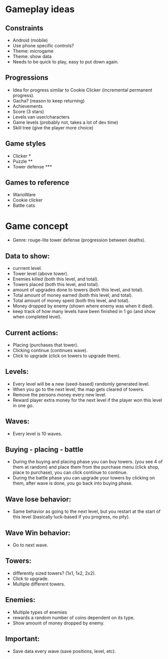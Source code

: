 # Gameplay ideas

## Constraints
- Android (mobile)
- Use phone specific controls?
- Theme: microgame
- Theme: show data
- Needs to be quick to play, easy to put down again.

## Progressions
- Idea for progress similar to Cookie Clicker (incremental permanent progress).
- Gacha? (reason to keep returning)
- Achievements
- Score (3 stars)
- Levels van user/characters
- Game levels (probably not, takes a lot of dev time)
- Skill tree (give the player more choice)

## Game styles
- Clicker *
- Puzzle **
- Tower defense ***

## Games to reference
- WarioWare
- Cookie clicker
- Battle cats

# Game concept
- Genre: rouge-lite tower defense (progression between deaths).

## Data to show:
- currrent level.
- Tower level (above tower).
- Enemies killed (both this level, and total).
- Towers placed (both this level, and total).
- amount of upgrades done to towers (both this level, and total).
- Total amount of money earned (both this level, and total).
- Total amount of money spent (both this level, and total).
- Money dropped by enemy (shown where enemy was when it died).
- keep track of how many levels have been finished in 1 go (and show when completed level).

## Current actions:
- Placing (purchases that tower).
- Clicking continue (continues wave).
- Click to upgrade (click on towers to upgrade them).

## Levels:
- Every level will be a new (seed-based) randomly generated level.
- When you go to the next level, the map gets cleared of towers.
- Remove the persons money every new level.
- Reward player extra money for the next level if the player won this level in one go.

## Waves: 
- Every level is 10 waves.

## Buying - placing - battle
- During the buying and placing phase you can buy towers. (you see 4 of them at random) and place them from the purchase menu (click shop, place to purchase), you can click continue to continue.
- During the battle phase you can upgrade your towers by clicking on them, after wave is done, you go back into buying phase.

## Wave lose behavior:
- Same behavior as going to the next level, but you restart at the start of this level (basically luck-based if you progress, no pity).

## Wave Win behavior:
- Go to next wave.

## Towers:
- differently sized towers? (1x1, 1x2, 2x2).
- Click to upgrade.
- Multiple different towers.

## Enemies:
- Multiple types of enemies
- rewards a random number of coins dependent on its type.
- Show amount of money dropped by enemy.

## Important:
- Save data every wave (save positions, level, etc).
